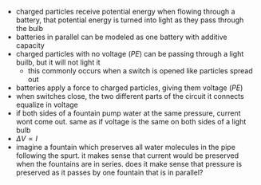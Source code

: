 - charged particles receive potential energy when flowing through a battery, that potential energy is turned into light as they pass through the bulb
- batteries in parallel can be modeled as one battery with additive capacity
- charged particles with no voltage ($PE$) can be passing through a light builb, but it will not light it
  - this commonly occurs when a switch is opened like particles spread out
- batteries apply a force to charged particles, giving them voltage ($PE$) 
- when switches close, the two different parts of the circuit it connects equalize in voltage
- if both sides of a fountain pump water at the same pressure, current wont come out. same as if voltage is the same on both sides of a light bulb
- $\Delta V \propto I$
- imagine a fountain which preserves all water molecules in the pipe following the spurt. it makes sense that current would be preserved when the fountains are in series. does it make sense that pressure is preserved as it passes by one fountain that is in parallel?